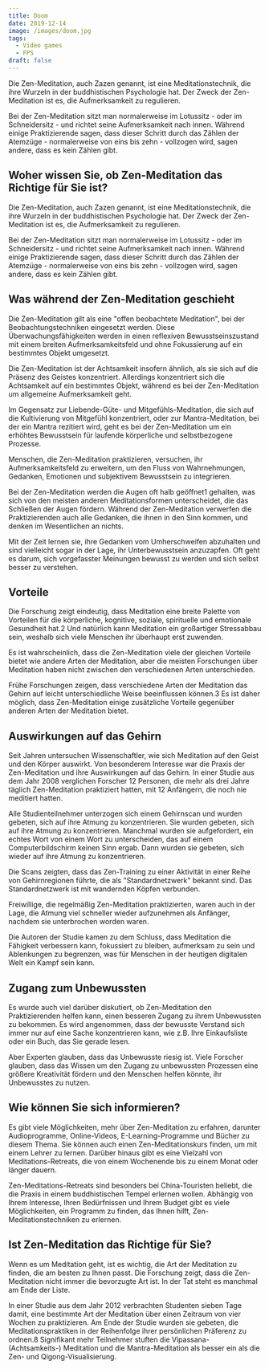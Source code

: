 ```yaml
---
title: Doom
date: 2019-12-14
image: /images/doom.jpg
tags:
  - Video games
  - FPS
draft: false
---
```

Die Zen-Meditation, auch Zazen genannt, ist eine Meditationstechnik, die ihre Wurzeln in der buddhistischen Psychologie hat. Der Zweck der Zen-Meditation ist es, die Aufmerksamkeit zu regulieren.

Bei der Zen-Meditation sitzt man normalerweise im Lotussitz - oder im Schneidersitz - und richtet seine Aufmerksamkeit nach innen. Während einige Praktizierende sagen, dass dieser Schritt durch das Zählen der Atemzüge - normalerweise von eins bis zehn - vollzogen wird, sagen andere, dass es kein Zählen gibt.

<!-- excerpt -->

<!--StartFragment-->

## Woher wissen Sie, ob Zen-Meditation das Richtige für Sie ist?

Die Zen-Meditation, auch Zazen genannt, ist eine Meditationstechnik, die ihre Wurzeln in der buddhistischen Psychologie hat. Der Zweck der Zen-Meditation ist es, die Aufmerksamkeit zu regulieren.

Bei der Zen-Meditation sitzt man normalerweise im Lotussitz - oder im Schneidersitz - und richtet seine Aufmerksamkeit nach innen. Während einige Praktizierende sagen, dass dieser Schritt durch das Zählen der Atemzüge - normalerweise von eins bis zehn - vollzogen wird, sagen andere, dass es kein Zählen gibt.

## Was während der Zen-Meditation geschieht

Die Zen-Meditation gilt als eine "offen beobachtete Meditation", bei der Beobachtungstechniken eingesetzt werden. Diese Überwachungsfähigkeiten werden in einen reflexiven Bewusstseinszustand mit einem breiten Aufmerksamkeitsfeld und ohne Fokussierung auf ein bestimmtes Objekt umgesetzt.

Die Zen-Meditation ist der Achtsamkeit insofern ähnlich, als sie sich auf die Präsenz des Geistes konzentriert. Allerdings konzentriert sich die Achtsamkeit auf ein bestimmtes Objekt, während es bei der Zen-Meditation um allgemeine Aufmerksamkeit geht.

Im Gegensatz zur Liebende-Güte- und Mitgefühls-Meditation, die sich auf die Kultivierung von Mitgefühl konzentriert, oder zur Mantra-Meditation, bei der ein Mantra rezitiert wird, geht es bei der Zen-Meditation um ein erhöhtes Bewusstsein für laufende körperliche und selbstbezogene Prozesse.

Menschen, die Zen-Meditation praktizieren, versuchen, ihr Aufmerksamkeitsfeld zu erweitern, um den Fluss von Wahrnehmungen, Gedanken, Emotionen und subjektivem Bewusstsein zu integrieren.

Bei der Zen-Meditation werden die Augen oft halb geöffnet1 gehalten, was sich von den meisten anderen Meditationsformen unterscheidet, die das Schließen der Augen fördern. Während der Zen-Meditation verwerfen die Praktizierenden auch alle Gedanken, die ihnen in den Sinn kommen, und denken im Wesentlichen an nichts.

Mit der Zeit lernen sie, ihre Gedanken vom Umherschweifen abzuhalten und sind vielleicht sogar in der Lage, ihr Unterbewusstsein anzuzapfen. Oft geht es darum, sich vorgefasster Meinungen bewusst zu werden und sich selbst besser zu verstehen.

## Vorteile

Die Forschung zeigt eindeutig, dass Meditation eine breite Palette von Vorteilen für die körperliche, kognitive, soziale, spirituelle und emotionale Gesundheit hat.2 Und natürlich kann Meditation ein großartiger Stressabbau sein, weshalb sich viele Menschen ihr überhaupt erst zuwenden.

Es ist wahrscheinlich, dass die Zen-Meditation viele der gleichen Vorteile bietet wie andere Arten der Meditation, aber die meisten Forschungen über Meditation haben nicht zwischen den verschiedenen Arten unterschieden.

Frühe Forschungen zeigen, dass verschiedene Arten der Meditation das Gehirn auf leicht unterschiedliche Weise beeinflussen können.3 Es ist daher möglich, dass Zen-Meditation einige zusätzliche Vorteile gegenüber anderen Arten der Meditation bietet.

## Auswirkungen auf das Gehirn

Seit Jahren untersuchen Wissenschaftler, wie sich Meditation auf den Geist und den Körper auswirkt. Von besonderem Interesse war die Praxis der Zen-Meditation und ihre Auswirkungen auf das Gehirn. In einer Studie aus dem Jahr 2008 verglichen Forscher 12 Personen, die mehr als drei Jahre täglich Zen-Meditation praktiziert hatten, mit 12 Anfängern, die noch nie meditiert hatten.

Alle Studienteilnehmer unterzogen sich einem Gehirnscan und wurden gebeten, sich auf ihre Atmung zu konzentrieren. Sie wurden gebeten, sich auf ihre Atmung zu konzentrieren. Manchmal wurden sie aufgefordert, ein echtes Wort von einem Wort zu unterscheiden, das auf einem Computerbildschirm keinen Sinn ergab. Dann wurden sie gebeten, sich wieder auf ihre Atmung zu konzentrieren.

Die Scans zeigten, dass das Zen-Training zu einer Aktivität in einer Reihe von Gehirnregionen führte, die als "Standardnetzwerk" bekannt sind. Das Standardnetzwerk ist mit wandernden Köpfen verbunden.

Freiwillige, die regelmäßig Zen-Meditation praktizierten, waren auch in der Lage, die Atmung viel schneller wieder aufzunehmen als Anfänger, nachdem sie unterbrochen worden waren.

Die Autoren der Studie kamen zu dem Schluss, dass Meditation die Fähigkeit verbessern kann, fokussiert zu bleiben, aufmerksam zu sein und Ablenkungen zu begrenzen, was für Menschen in der heutigen digitalen Welt ein Kampf sein kann.﻿

## Zugang zum Unbewussten

Es wurde auch viel darüber diskutiert, ob Zen-Meditation den Praktizierenden helfen kann, einen besseren Zugang zu ihrem Unbewussten zu bekommen. Es wird angenommen, dass der bewusste Verstand sich immer nur auf eine Sache konzentrieren kann, wie z.B. Ihre Einkaufsliste oder ein Buch, das Sie gerade lesen.

Aber Experten glauben, dass das Unbewusste riesig ist. Viele Forscher glauben, dass das Wissen um den Zugang zu unbewussten Prozessen eine größere Kreativität fördern und den Menschen helfen könnte, ihr Unbewusstes zu nutzen.

## Wie können Sie sich informieren?

Es gibt viele Möglichkeiten, mehr über Zen-Meditation zu erfahren, darunter Audioprogramme, Online-Videos, E-Learning-Programme und Bücher zu diesem Thema. Sie können auch einen Zen-Meditationskurs finden, um mit einem Lehrer zu lernen. Darüber hinaus gibt es eine Vielzahl von Meditations-Retreats, die von einem Wochenende bis zu einem Monat oder länger dauern.

Zen-Meditations-Retreats sind besonders bei China-Touristen beliebt, die die Praxis in einem buddhistischen Tempel erlernen wollen. Abhängig von Ihrem Interesse, Ihren Bedürfnissen und Ihrem Budget gibt es viele Möglichkeiten, ein Programm zu finden, das Ihnen hilft, Zen-Meditationstechniken zu erlernen.

## Ist Zen-Meditation das Richtige für Sie?

Wenn es um Meditation geht, ist es wichtig, die Art der Meditation zu finden, die am besten zu Ihnen passt. Die Forschung zeigt, dass die Zen-Meditation nicht immer die bevorzugte Art ist. In der Tat steht es manchmal am Ende der Liste.

In einer Studie aus dem Jahr 2012 verbrachten Studenten sieben Tage damit, eine bestimmte Art der Meditation über einen Zeitraum von vier Wochen zu praktizieren. Am Ende der Studie wurden sie gebeten, die Meditationspraktiken in der Reihenfolge ihrer persönlichen Präferenz zu ordnen.8 Signifikant mehr Teilnehmer stuften die Vipassana- (Achtsamkeits-) Meditation und die Mantra-Meditation als besser ein als die Zen- und Qigong-Visualisierung.

<!--EndFragment-->